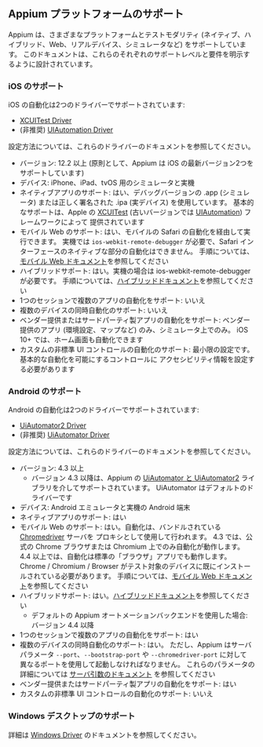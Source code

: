 ## Appium プラットフォームのサポート

Appium は、さまざまなプラットフォームとテストモダリティ 
(ネイティブ、ハイブリッド、Web、リアルデバイス、シミュレータなど) をサポートしています。
このドキュメントは、これらのそれぞれのサポートレベルと要件を明示するように設計されています。

### iOS のサポート

iOS の自動化は2つのドライバーでサポートされています:

* [XCUITest Driver](/docs/en/drivers/ios-xcuitest.md)
* (非推奨) [UIAutomation Driver](/docs/en/drivers/ios-uiautomation.md)

設定方法については、これらのドライバーのドキュメントを参照してください。

* バージョン: 12.2 以上 (原則として、Appium は iOS の最新バージョン2つをサポートしています)
* デバイス: iPhone、iPad、tvOS 用のシミュレータと実機
* ネイティブアプリのサポート: はい、デバッグバージョンの .app (シミュレータ)
  または正しく署名された .ipa (実デバイス) を使用しています。
  基本的なサポートは、Apple の [XCUITest](https://developer.apple.com/reference/xctest) (古いバージョンでは [UIAutomation](https://web.archive.org/web/20160904214108/https://developer.apple.com/library/ios/documentation/DeveloperTools/Reference/UIAutomationRef/)) フレームワークによって
  提供されています
* モバイル Web のサポート: はい、モバイルの Safari の自動化を経由して実行できます。
  実機では `ios-webkit-remote-debugger` が必要で、Safari インターフェースのネイティブな部分の自動化はできません。
  手順については、[モバイル Web ドキュメント](/docs/en/writing-running-appium/web/mobile-web.md)を参照してください
* ハイブリッドサポート: はい。実機の場合は ios-webkit-remote-debugger が必要です。
  手順については、[ハイブリッドドキュメント](/docs/en/writing-running-appium/web/hybrid.md)を参照してください
* 1つのセッションで複数のアプリの自動化をサポート: いいえ
* 複数のデバイスの同時自動化のサポート: いいえ
* ベンダー提供またはサードパーティ製アプリの自動化をサポート: ベンダー提供のアプリ (環境設定、マップなど) のみ、シミュレータ上でのみ。
  iOS 10+ では、ホーム画面も自動化できます
* カスタムの非標準 UI コントロールの自動化のサポート: 最小限の設定です。
  基本的な自動化を可能にするコントロールに
  アクセシビリティ情報を設定する必要があります

### Android のサポート

Android の自動化は2つのドライバーでサポートされています:

* [UiAutomator2 Driver](/docs/en/drivers/android-uiautomator2.md)
* (非推奨) [UiAutomator Driver](/docs/en/drivers/android-uiautomator.md)

設定方法については、これらのドライバーのドキュメントを参照してください。

* バージョン: 4.3 以上
  * バージョン 4.3 以降は、Appium の [UiAutomator と UiAutomator2](http://developer.android.com/tools/testing-support-library/index.html#UIAutomator) ライブラリを介してサポートされています。
    UiAutomator はデフォルトのドライバーです
* デバイス: Android エミュレータと実機の Android 端末
* ネイティブアプリのサポート: はい
* モバイル Web のサポート: はい。自動化は、バンドルされている [Chromedriver](http://chromedriver.chromium.org) サーバを
  プロキシとして使用して行われます。
  4.3 では、公式の Chrome ブラウザまたは Chromium 上でのみ自動化が動作します。
  4.4 以上では、自動化は標準の「ブラウザ」アプリでも動作します。
  Chrome / Chromium / Browser がテスト対象のデバイスに既にインストールされている必要があります。
  手順については、[モバイル Web ドキュメント](/docs/en/writing-running-appium/web/mobile-web.md)を参照してください
* ハイブリッドサポート: はい。[ハイブリッドドキュメント](/docs/en/writing-running-appium/web/hybrid.md)を参照してください
  * デフォルトの Appium オートメーションバックエンドを使用した場合: バージョン 4.4 以降
* 1つのセッションで複数のアプリの自動化をサポート: はい
* 複数のデバイスの同時自動化のサポート: はい。
  ただし、Appium はサーバパラメータ `--port`、`--bootstrap-port` や `--chromedriver-port` に対して
  異なるポートを使用して起動しなければなりません。
  これらのパラメータの詳細については
  [サーバ引数のドキュメント](/docs/en/writing-running-appium/server-args.md) を参照してください
* ベンダー提供またはサードパーティ製アプリの自動化をサポート: はい
* カスタムの非標準 UI コントロールの自動化のサポート: いいえ

### Windows デスクトップのサポート

詳細は [Windows Driver](/docs/en/drivers/windows.md) のドキュメントを参照してください。
